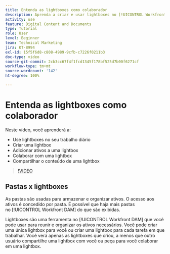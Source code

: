 ```yaml
---
title: Entenda as lightboxes como colaborador
description: Aprenda a criar e usar lightboxes no [!UICONTROL Workfront DAM].
activity: use
feature: Digital Content and Documents
type: Tutorial
role: User
level: Beginner
team: Technical Marketing
jira: KT-8994
exl-id: 15f5f6d8-c808-4989-9cfb-c7226f0211b3
doc-type: video
source-git-commit: 2cb3cc67f4f1fcd1345f178bf525d7b00f6271cf
workflow-type: tm+mt
source-wordcount: '142'
ht-degree: 100%

---
```


# Entenda as lightboxes como colaborador

Neste vídeo, você aprenderá a:

* Use lightboxes no seu trabalho diário
* Criar uma lightbox
* Adicionar ativos a uma lightbox
* Colaborar com uma lightbox
* Compartilhar o conteúdo de uma lightbox

>[!VIDEO](https://video.tv.adobe.com/v/335254/?quality=12&learn=on)

## Pastas x lightboxes

As pastas são usadas para armazenar e organizar ativos. O acesso aos ativos é concedido por pasta. É possível que haja mais pastas no [!UICONTROL Workfront DAM] do que são exibidas.

Lightboxes são uma ferramenta no [!UICONTROL Workfront DAM] que você pode usar para reunir e organizar os ativos necessários. Você pode criar uma única lightbox para você ou criar uma lightbox para cada tarefa em que trabalhar. Você verá apenas as lightboxes que criou, a menos que outro usuário compartilhe uma lightbox com você ou peça para você colaborar em uma lightbox.

